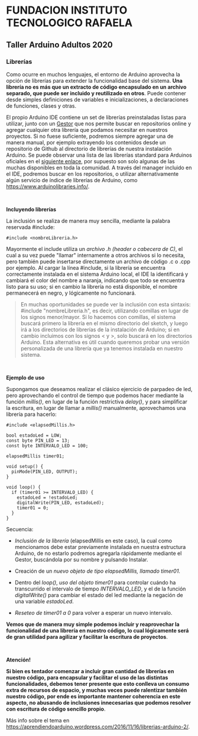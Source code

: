 <h1><b>FUNDACION INSTITUTO TECNOLOGICO RAFAELA</b></h1>
<h2><b>Taller Arduino Adultos 2020</b></h2>

<h3>Librerías</h3>

Como ocurre en muchos lenguajes, el entorno de Arduino aprovecha la opción de librerías para extender la funcionalidad base del sistema. <b>Una librería no es más que un extracto de código encapsulado en un archivo separado, que puede ser incluido y reutilizado en otros</b>. Puede contener desde simples definiciones de variables e inicializaciones, a declaraciones de funciones, clases y otras.

El propio Arduino IDE contiene un set de librerías preinstaladas listas para utilizar, junto con un <a href="https://aprendiendoarduino.wordpress.com/2016/03/31/librerias-gestor-de-librerias/">Gestor</a> que nos permite buscar en repositorios online y agregar cualquier otra librería que podamos necesitar en nuestros proyectos. Si no fuese suficiente, podremos siempre agregar una de manera manual, por ejemplo extrayendo los contenidos desde un repositorio de Github al directorio de librerías de nuestra instalación Arduino. Se puede observar una lista de las librerías standard para Arduinos oficiales en el <a href="https://www.arduino.cc/en/Reference/Libraries">siguiente enlace</a>, por supuesto son solo algunas de las muchas disponibles en toda la comunidad. A través del manager incluido en el IDE, podremos buscar en los repositorios, o utilizar alternativamente algún servicio de índice de librerías de Arduino, como <a href="https://www.arduinolibraries.info/">https://www.arduinolibraries.info/</a>.

<p>&nbsp;</p>

<b>Incluyendo librerías</b>

La inclusión se realiza de manera muy sencilla, mediante la palabra reservada #include:

```
#include <nombreLibreria.h>
```

Mayormente el include utiliza un <i>archivo .h (header o cabecera de C)</i>, el cual a su vez puede "llamar" internamente a otros archivos si lo necesita, pero también puede insertarse directamente un archivo de código .c o .cpp por ejemplo. Al cargar la línea #include, si la librería se encuentra correctamente instalada en el sistema Arduino local, el IDE la identificará y cambiará el color del nombre a naranja, indicando que todo se encuentra listo para su uso; si en cambio la librería no está disponible, el nombre permanecerá en negro, y lógicamente no funcionará.

> En muchas oportunidades se puede ver la inclusión con esta sintaxis: #include "nombreLibreria.h", es decir, utilizando comillas en lugar de los signos menor/mayor. Si lo hacemos con comillas, el sistema buscará primero la librería en el mismo directorio del sketch, y luego irá a los directorios de librerías de la instalación de Arduino; si en cambio incluimos con los signos < y >, solo buscará en los directorios Arduino. Esta alternativa es útil cuando queremos probar una versión personalizada de una librería que ya tenemos instalada en nuestro sistema.

<p>&nbsp;</p>

<b>Ejemplo de uso</b>

Supongamos que deseamos realizar el clásico ejercicio de parpadeo de led, pero aprovechando el control de tiempo que podemos hacer mediante la función <i>millis()</i>, en lugar de la función restrictiva <i>delay()</i>, y para simplificar la escritura, en lugar de llamar a <i>millis()</i> manualmente, aprovechamos una librería para hacerlo:

```
#include <elapsedMillis.h>

bool estadoLed = LOW;
const byte PIN_LED = 13;
const byte INTERVALO_LED = 100;

elapsedMillis timer01;

void setup() {
  pinMode(PIN_LED, OUTPUT);
}

void loop() {
  if (timer01 >= INTERVALO_LED) {
    estadoLed = !estadoLed;
    digitalWrite(PIN_LED, estadoLed);
    timer01 = 0;
  }
}
```

Secuencia:

-   <i>Inclusión de la librería</i> (elapsedMillis en este caso), la cual como mencionamos debe estar previamente instalada en nuestra estructura Arduino, de no estarlo podremos agregarla rápidamente mediante el Gestor, buscándola por su nombre y pulsando Instalar.

-   Creación de un <i>nuevo objeto de tipo elapsedMillis, llamado timer01</i>.

-   Dentro del <i>loop()</i>, <i>uso del objeto timer01</i> para controlar cuándo ha transcurrido el intervalo de tiempo <i>INTERVALO_LED</i>, y el de la función <i>digitalWrite()</i> para cambiar el estado del led mediante la negación de una variable <i>estadoLed</i>.

-   <i>Reseteo de timer01 a 0</i> para volver a esperar un nuevo intervalo.

<b>Vemos que de manera muy simple podemos incluir y reaprovechar la funcionalidad de una librería en nuestro código, lo cual lógicamente será de gran utilidad para agilizar y facilitar la escritura de proyectos</b>.

<p>&nbsp;</p>

<b>Atención!</b>

<b>Si bien es tentador comenzar a incluir gran cantidad de librerías en nuestro código, para encapsular y facilitar el uso de las distintas funcionalidades, debemos tener presente que esto conlleva un consumo extra de recursos de espacio, y muchas veces puede ralentizar también nuestro código, por ende es importante mantener coherencia en este aspecto, no abusando de inclusiones innecesarias que podemos resolver con escritura de código sencillo propio</b>.

Más info sobre el tema en <a href="https://aprendiendoarduino.wordpress.com/2016/11/16/librerias-arduino-2/">https://aprendiendoarduino.wordpress.com/2016/11/16/librerias-arduino-2/</a>.
